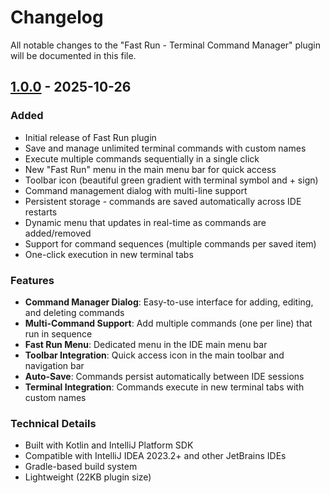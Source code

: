 # Changelog

All notable changes to the "Fast Run - Terminal Command Manager" plugin will be documented in this file.

## [1.0.0] - 2025-10-26

### Added
- Initial release of Fast Run plugin
- Save and manage unlimited terminal commands with custom names
- Execute multiple commands sequentially in a single click
- New "Fast Run" menu in the main menu bar for quick access
- Toolbar icon (beautiful green gradient with terminal symbol and + sign)
- Command management dialog with multi-line support
- Persistent storage - commands are saved automatically across IDE restarts
- Dynamic menu that updates in real-time as commands are added/removed
- Support for command sequences (multiple commands per saved item)
- One-click execution in new terminal tabs

### Features
- **Command Manager Dialog**: Easy-to-use interface for adding, editing, and deleting commands
- **Multi-Command Support**: Add multiple commands (one per line) that run in sequence
- **Fast Run Menu**: Dedicated menu in the IDE main menu bar
- **Toolbar Integration**: Quick access icon in the main toolbar and navigation bar
- **Auto-Save**: Commands persist automatically between IDE sessions
- **Terminal Integration**: Commands execute in new terminal tabs with custom names

### Technical Details
- Built with Kotlin and IntelliJ Platform SDK
- Compatible with IntelliJ IDEA 2023.2+ and other JetBrains IDEs
- Gradle-based build system
- Lightweight (22KB plugin size)

[1.0.0]: https://github.com/ofirs1988/fast-run/releases/tag/v1.0.0
